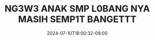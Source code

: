 --- 
title: "NG3W3 ANAK SMP L0BANG NYA MASIH SEMP1T BANGETTT"
description: "nonton  video bokep NG3W3 ANAK SMP L0BANG NYA MASIH SEMP1T BANGETTT ig full terbaru"
date: 2024-07-10T18:00:32-08:00
file_code: "x32nxft31e70"
draft: false
cover: "f39m3o8imgxbcwmn.jpg"
tags: ["ANAK", "SMP", "NYA", "MASIH", "BANGETTT", "bokep-indo", "bokep-viral", "bokep-ig"]
length: 303
fld_id: "1392279"
foldername: "ankicemp"
categories: ["ankicemp"]
views: 170
---
